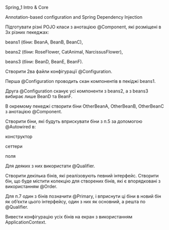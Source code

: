 Spring_1 Intro & Core

Annotation-based configuration and Spring Dependency Injection



Підготувати різні POJO класи з анотацією @Component, які розміщені в 3х різних пекеджах:

beans1 (біни: BeanA, BeanB, BeanC),

beans2 (біни: RoseFlower, CatAnimal, NarcissusFlower),

beans3 (біни: BeanD, BeanE, BeanF).

Створити 2ва файли конфігурації @Configuration.

Перша @Configuration проводить скан компонентів в пекіджі beans1.

Друга @Configuration сканує усі компоненти з beans2, а з beans3 вибирає лише BeanD та BeanF.

В окремому пекеджі створити біни OtherBeanA, OtherBeanB, OtherBeanC з анотацією @Component.

Створити біни, які будуть вприскувати біни з п.5 за допомогою @Autowired в:

конструктор

сеттери

поля

Для деяких з них використати @Qualifier.

Створити декілька бінів, які реалізовують певний інтерфейс. Створити бін,  що буде містити колекцію для створених бінів, які є впорядковані з використанням @Order.

Для п.7 один з бінів позначити @Primary, і вприснути ці біни в новий бін як об’єкти цього інтерфейсу, один з них як основний, а решта по @Qualifier.

Вивести конфігурацію усіх бінів на екран з використанням ApplicationContext. 